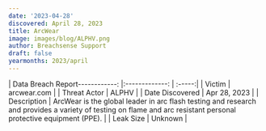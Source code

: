 ```yaml
---
date: '2023-04-28'
discovered: April 28, 2023
title: ArcWear
image: images/blog/ALPHV.png
author: Breachsense Support
draft: false
yearmonths: 2023/april
---
```


| Data Breach Report------------:     |:-------------:    | :-----:|
| Victim      | arcwear.com      | 
| Threat Actor      | ALPHV      | 
| Date Discovered      | Apr 28, 2023      | 
| Description      | ArcWear is the global leader in arc flash testing and research and provides a variety of testing on flame and arc resistant personal protective equipment (PPE).      | 
| Leak Size      | Unknown      | 

